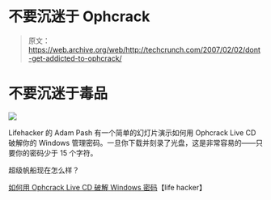 # 不要沉迷于 Ophcrack 

> 原文：<https://web.archive.org/web/http://techcrunch.com/2007/02/02/dont-get-addicted-to-ophcrack/>

# 不要沉迷于毒品

![](img/b16ea1883b6d47da720b45f6d1a26360.png)

Lifehacker 的 Adam Pash 有一个简单的幻灯片演示如何用 Ophcrack Live CD 破解你的 Windows 管理密码。一旦你下载并刻录了光盘，这是非常容易的——只要你的密码少于 15 个字符。

超级帆船现在怎么样？

[如何用 Ophcrack Live CD 破解 Windows 密码](https://web.archive.org/web/20230322164155/http://lifehacker.com/software/password-recovery/screenshot-tour-how-to-crack-a-windows-password-with-ophcrack-live-cd-232963.php)【life hacker】